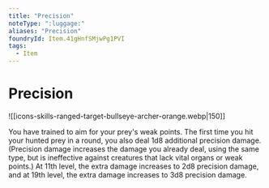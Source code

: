 ```yaml
---
title: "Precision"
noteType: ":luggage:"
aliases: "Precision"
foundryId: Item.41gHnfSMjwPg1PVI
tags:
  - Item
---
```


# Precision
![[icons-skills-ranged-target-bullseye-archer-orange.webp|150]]

You have trained to aim for your prey's weak points. The first time you hit your hunted prey in a round, you also deal 1d8 additional precision damage. (Precision damage increases the damage you already deal, using the same type, but is ineffective against creatures that lack vital organs or weak points.) At 11th level, the extra damage increases to 2d8 precision damage, and at 19th level, the extra damage increases to 3d8 precision damage.
